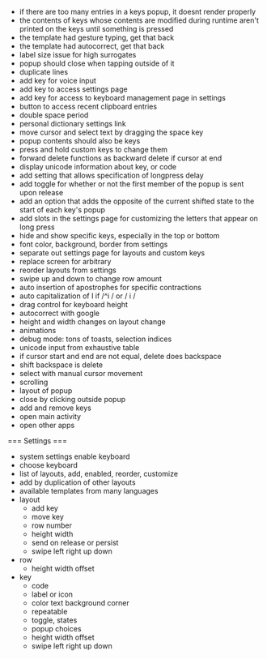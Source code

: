 + if there are too many entries in a keys popup, it doesnt render properly
+ the contents of keys whose contents are modified during runtime aren't printed on the keys until something is pressed
+ the template had gesture typing, get that back
+ the template had autocorrect, get that back
+ label size issue for high surrogates
+ popup should close when tapping outside of it
+ duplicate lines
+ add key for voice input
+ add key to access settings page
+ add key for access to keyboard management page in settings
+ button to access recent clipboard entries
+ double space period
+ personal dictionary settings link
+ move cursor and select text by dragging the space key
+ popup contents should also be keys
+ press and hold custom keys to change them
+ forward delete functions as backward delete if cursor at end
+ display unicode information about key, or code
+ add setting that allows specification of longpress delay
+ add toggle for whether or not the first member of the popup is sent upon release
+ add an option that adds the opposite of the current shifted state to the start of each key's popup
+ add slots in the settings page for customizing the letters that appear on long press
+ hide and show specific keys, especially in the top or bottom
+ font color, background, border from settings
+ separate out settings page for layouts and custom keys
+ replace screen for arbitrary
+ reorder layouts from settings
+ swipe up and down to change row amount 
+ auto insertion of apostrophes for specific contractions
+ auto capitalization of I if /^i / or / i /
+ drag control for keyboard height
+ autocorrect with google
+ height and width changes on layout change
+ animations
+ debug mode: tons of toasts, selection indices
+ unicode input from exhaustive table
+ if cursor start and end are not equal, delete does backspace
+ shift backspace is delete
+ select with manual cursor movement
+ scrolling
+ layout of popup
+ close by clicking outside popup
+ add and remove keys
+ open main activity
+ open other apps

=== Settings ===
+ system settings enable keyboard
+ choose keyboard
+ list of layouts, add, enabled, reorder, customize
+ add by duplication of other layouts
+ available templates from many languages
+ layout
  + add key
  + move key
  + row number
  + height width
  + send on release or persist
  + swipe left right up down
+ row
  + height width offset
+ key
  + code
  + label or icon
  + color text background corner
  + repeatable
  + toggle, states
  + popup choices
  + height width offset
  + swipe left right up down
